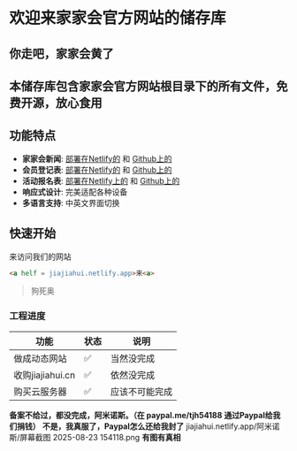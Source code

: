 # 欢迎来家家会官方网站的储存库

## 你走吧，家家会黄了

## 本储存库包含家家会官方网站根目录下的所有文件，免费开源，放心食用

## 功能特点

- **家家会新闻**: [部署在Netlify的](https://jiajiahui.netlify.app "部署在Netlify的") 和 [Github上的](https://github.com/ttummc/jiajiahui/blob/main/%E6%96%B0%E9%97%BB/%E6%96%B0%E9%97%BB.html "Github上的")
- **会员登记表**: [部署在Netlify的](https://jiajiahui.netlify.app/%E6%88%90%E5%91%98/000000 "部署在Netlify上的") 和 [Github上的](https://github.com/ttummc/jiajiahui/blob/main/%E6%88%90%E5%91%98/000000.html "Github上的")
- **活动报名表**: [部署在Netlify上的](https://jiajiahui.netlify.app/#activities "部署在Netlify的") 和 [Github上的](https://github.com/ttummc/jiajiahui/blob/main/index.html "Github上的")
- **响应式设计**: 完美适配各种设备
- **多语言支持**: 中英文界面切换

## 快速开始

来访问我们的网站

```HTML
<a helf = jiajiahui.netlify.app>来<a>
```

> 狗死奥

### 工程进度

| 功能 | 状态 | 说明 |
|------|------|------|
| 做成动态网站 | ✅ | 当然没完成 |
| 收购jiajiahui.cn | ✅ | 依然没完成 |
| 购买云服务器 | ✅ | 应该不可能完成 |

**备案不给过，都没完成，阿米诺斯。（在 paypal.me/tjh54188 通过Paypal给我们捐钱）**
**不是，我真服了，Paypal怎么还给我封了**
jiajiahui.netlify.app/阿米诺斯/屏幕截图 2025-08-23 154118.png
**有图有真相**
